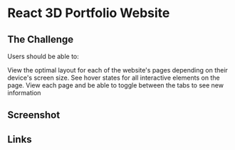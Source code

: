 # React 3D Portfolio Website

## The Challenge

Users should be able to:

View the optimal layout for each of the website's pages depending on their device's screen size.
See hover states for all interactive elements on the page.
View each page and be able to toggle between the tabs to see new information

## Screenshot

## Links

